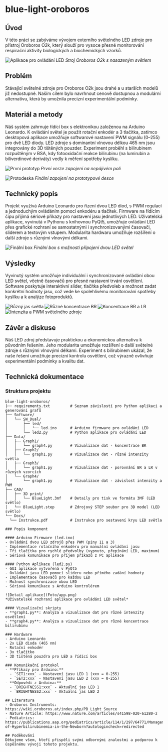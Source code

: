 # blue-light-oroboros

## Úvod
V této práci se zabýváme vývojem externího světelného LED zdroje pro přístroj Oroboros O2k, který slouží pro vysoce přesné monitorování respirační aktivity biologických a biochemických vzorků.

![Aplikace pro ovládání LED](Foto/machine.JPG)
*Stroj Oroboros O2k s nasazeným světlem*

## Problém
Stávající světelné zdroje pro Oroboros O2k jsou drahé a u starších modelů již nedostupné. Naším cílem bylo navrhnout cenově dostupnou a modulární alternativu, která by umožnila precizní experimentální podmínky.

## Materiál a metody
Náš systém zahrnuje řídící box s elektronikou založenou na Arduino Leonardo. K ovládání světel je použit rotační enkodér a 3 tlačítka, zatímco desktopová aplikace umožňuje softwarové nastavení PWM signálu (0–255) pro dvě LED diody. LED zdroje s dominantní vlnovou délkou 465 nm jsou integrovány do 3D tištěných pouzder. Experiment proběhl s bilirubinem rozpuštěným v BSA, kdy fotooxidační reakce bilirubinu (na lumirubin a biliverdinové deriváty) vedly k měření spotřeby kyslíku.

![První prototyp](Foto/breadboard.JPG)
*První verze zapojení na nepájivém poli*

![Protodeska](Foto/proofboard_top.JPG)
*Finální zapojení na prototypové desce*

## Technický popis
Projekt využívá Arduino Leonardo pro řízení dvou LED diod, s PWM regulací a jednoduchým ovládáním pomocí enkodéru a tlačítek. Firmware na řídícím čipu přijímá sériové příkazy pro nastavení jasu jednotlivých LED. Uživatelská aplikace, vyvinutá v Pythonu s knihovnou PyQt5, umožňuje ovládání LED přes grafické rozhraní se samostatnými i synchronizovanými časovači, sliderem a textovým vstupem. Modularita hardwaru umožňuje rozšíření o další zdroje s různými vlnovými délkami.

![Finální box](Foto/dual.JPG)
*Finální box s možností připojení dvou LED světel*

## Výsledky
Vyvinutý systém umožňuje individuální i synchronizované ovládání obou LED světel, včetně časovačů pro přesné nastavení trvání osvětlení. Software poskytuje interaktivní slider, tlačítka předvoleb a možnost zadat konkrétní hodnoty jasu, což vede ke spolehlivému monitorování spotřeby kyslíku a k analýze fotoproduktů.

![Různý jas světla](Foto/graf_ruznyjas.png)
![Různé koncentrace BR](Foto/graf_brxbsa.png)
![Koncentrace BR a LR](Foto/graf_brxlr.png)
![Intenzita a PWM světelného zdroje](Foto/graf_pwnxintenzita.png)

## Závěr a diskuse
Náš LED zdroj představuje praktickou a ekonomickou alternativu k původním řešením. Jeho modularita umožňuje rozšíření o další světelné zdroje s různými vlnovými délkami. Experiment s bilirubinem ukázal, že naše řešení umožňuje precizní kontrolu osvětlení, což výrazně ovlivňuje experimentální podmínky a kvalitu dat.

## Technická dokumentace

### Struktura projektu
```
blue-light-oroboros/
├── requirements.txt         # Seznam závislostí pro Python aplikaci a generování grafů
├── Software/
│   └── SW_Dual/
│       ├── led/
│       │   └── led.ino      # Arduino firmware pro ovládání LED
│       └── led2.py          # Python aplikace pro ovládání LED
├── Data/
│   ├── Graph1/
│   │   └── graph4.py        # Vizualizace dat - koncentrace BR
│   ├── Graph2/
│   │   └── graph1.py        # Vizualizace dat - různé intenzity světla
│   ├── Graph3/
│   │   └── graph1.py        # Vizualizace dat - porovnání BR a LR v různých vzorcích
│   └── Graph4/
│       └── graph1.py        # Vizualizace dat - závislost intenzity a PWM
├── CAD/
│   ├── 3D print/
│   │   └── BlueLight.3mf    # Detaily pro tisk ve formátu 3MF (LED světlo)
│   └── BlueLight.step       # Zdrojový STEP soubor pro 3D model (LED světlo)
└── Docs/
  └── Instrukce.pdf          # Instrukce pro sestavení kryu LED světla

### Popis komponent

#### Arduino Firmware (led.ino)
- Ovládání dvou LED zdrojů přes PWM (piny 11 a 3)
- Implementace rotačního enkodéru pro manuální ovládání jasu
- Tři tlačítka pro rychlé předvolby (vypnuto, přepínání LED, maximum)
- Sériová komunikace pro příjem příkazů z PC aplikace

#### Python Aplikace (led2.py)
- GUI aplikace vytvořená v PyQt5
- Ovládání jasu LED pomocí slideru nebo přímého zadání hodnoty
- Implementace časovačů pro každou LED
- Možnost synchronizace obou LED
- Sériová komunikace s Arduino kontrolérem

![Detail aplikace](Foto/app.png)
*Uživatelské rozhraní aplikace pro ovládání LED světel*

#### Vizualizační skripty
- **graph1.py**: Analýza a vizualizace dat pro různé intenzity osvětlení
- **graph4.py**: Analýza a vizualizace dat pro různé koncentrace bilirubinu

### Hardware
- Arduino Leonardo
- 2x LED dioda (465 nm)
- Rotační enkodér
- 3x tlačítko
- 3D tištěná pouzdra pro LED a řídící box

### Komunikační protokol
- **Příkazy pro Arduino:**
  - `SET1:xxx` - Nastavení jasu LED 1 (xxx = 0-255)
  - `SET2:xxx` - Nastavení jasu LED 2 (xxx = 0-255)
- **Odpovědi z Arduina:**
  - `BRIGHTNESS1:xxx` - Aktuální jas LED 1
  - `BRIGHTNESS2:xxx` - Aktuální jas LED 2

## Literatura
- Oroboros Instruments: https://wiki.oroboros.at/index.php/PB_Light_Source
- Nature Article: https://www.nature.com/articles/s41598-020-61280-z
- Pediatrics: https://publications.aap.org/pediatrics/article/114/1/297/64771/Management-of-Hyperbilirubinemia-in-the-Newborn?autologincheck=redirected

## Poděkování
Děkujeme všem, kteří přispěli svými odbornými znalostmi a podporou k úspěšnému vývoji tohoto projektu.

